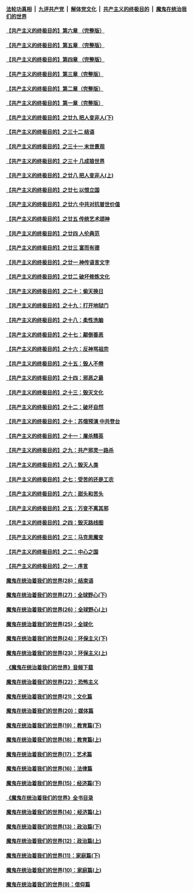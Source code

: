 ####  [法轮功真相](../../../../basic/blob/master/README.md?t=11110539) &nbsp;|&nbsp; [九评共产党](../../../../9ping.md/blob/master/README.md?t=11110539) &nbsp;|&nbsp; [解体党文化](../../../../jtdwh.md/blob/master/README.md?t=11110539)  &nbsp;|&nbsp; [共产主义的终极目的](../../../../gczydzjmd.md/blob/master/README.md?t=11110539) &nbsp;|&nbsp; [魔鬼在统治我们的世界](../../../../mgztzwmdsj.md/blob/master/README.md?t=11110539) 

#### [【共产主义的终极目的】第六章 （完整版）](../pages/nsc422/n11428913.md?t=11110539) 

#### [【共产主义的终极目的】第五章 （完整版）](../pages/nsc422/n11428912.md?t=11110539) 

#### [【共产主义的终极目的】第四章 （完整版）](../pages/nsc422/n11428907.md?t=11110539) 

#### [【共产主义的终极目的】第三章（完整版）](../pages/nsc422/n11428848.md?t=11110539) 

#### [【共产主义的终极目的】第二章（完整版）](../pages/nsc422/n11428831.md?t=11110539) 

#### [【共产主义的终极目的】第一章（完整版）](../pages/nsc422/n11417651.md?t=11110539) 

#### [【共产主义的终极目的】之廿九 把人变非人(下)](../pages/nsc422/n11344140.md?t=11110539) 

#### [【共产主义的终极目的】之三十二 结语](../pages/nsc422/n11360535.md?t=11110539) 

#### [【共产主义的终极目的】之三十一 末世景观](../pages/nsc422/n11351129.md?t=11110539) 

#### [【共产主义的终极目的】之三十 几成狼世界](../pages/nsc422/n11348280.md?t=11110539) 

#### [【共产主义的终极目的】之廿八 把人变非人(上)](../pages/nsc422/n11340492.md?t=11110539) 

#### [【共产主义的终极目的】之廿七 以恨立国](../pages/nsc422/n11336944.md?t=11110539) 

#### [【共产主义的终极目的】之廿六 中共对抗普世价值](../pages/nsc422/n11324785.md?t=11110539) 

#### [【共产主义的终极目的】之廿五 传统艺术颂神](../pages/nsc422/n11296396.md?t=11110539) 

#### [【共产主义的终极目的】之廿四 人伦典范](../pages/nsc422/n11296397.md?t=11110539) 

#### [【共产主义的终极目的】之廿三 富而有德](../pages/nsc422/n11283598.md?t=11110539) 

#### [【共产主义的终极目的】之廿一 神传语言文字](../pages/nsc422/n11263265.md?t=11110539) 

#### [【共产主义的终极目的】之廿二 破坏修炼文化](../pages/nsc422/n11245728.md?t=11110539) 

#### [【共产主义的终极目的】之二十：偷天换日](../pages/nsc422/n11238846.md?t=11110539) 

#### [【共产主义的终极目的】之十九：打开地狱门](../pages/nsc422/n11206376.md?t=11110539) 

#### [【共产主义的终极目的】之十八：柔性洗脑](../pages/nsc422/n11199994.md?t=11110539) 

#### [【共产主义的终极目的】之十七：颠倒善恶](../pages/nsc422/n11179782.md?t=11110539) 

#### [【共产主义的终极目的】之十六：反神骂祖宗](../pages/nsc422/n11166798.md?t=11110539) 

#### [【共产主义的终极目的】之十五：毁人不倦](../pages/nsc422/n11166792.md?t=11110539) 

#### [【共产主义的终极目的】之十四：邪恶之最](../pages/nsc422/n11150249.md?t=11110539) 

#### [【共产主义的终极目的】之十三：毁灭文化](../pages/nsc422/n11135227.md?t=11110539) 

#### [【共产主义的终极目的】之十二：破坏自然](../pages/nsc422/n11135214.md?t=11110539) 

#### [【共产主义的终极目的】之十：苏俄预演 中共登台](../pages/nsc422/n11118424.md?t=11110539) 

#### [【共产主义的终极目的】之十一：屠杀精英](../pages/nsc422/n11118442.md?t=11110539) 

#### [【共产主义的终极目的】之九：共产邪灵一路杀](../pages/nsc422/n11114139.md?t=11110539) 

#### [【共产主义的终极目的】之八：毁灭人类](../pages/nsc422/n11108503.md?t=11110539) 

#### [【共产主义的终极目的】之七：受苦的还是工农](../pages/nsc422/n11101809.md?t=11110539) 

#### [【共产主义的终极目的】之六：甜头和苦头](../pages/nsc422/n11096971.md?t=11110539) 

#### [【共产主义的终极目的】之五：万变不离其邪](../pages/nsc422/n11091285.md?t=11110539) 

#### [【共产主义的终极目的】之四：毁灭路线图](../pages/nsc422/n11086284.md?t=11110539) 

#### [【共产主义的终极目的】之三：马克思魔变](../pages/nsc422/n11061941.md?t=11110539) 

#### [【共产主义的终极目的】之二：中心之国](../pages/nsc422/n11047728.md?t=11110539) 

#### [【共产主义的终极目的】之一：序言](../pages/nsc422/n11086077.md?t=11110539) 

#### [魔鬼在统治着我们的世界(28)：结束语](../pages/nsc422/n10936246.md?t=11110539) 

#### [魔鬼在统治着我们的世界(27)：全球野心(下)](../pages/nsc422/n10928319.md?t=11110539) 

#### [魔鬼在统治着我们的世界(26)：全球野心(上)](../pages/nsc422/n10900318.md?t=11110539) 

#### [魔鬼在统治着我们的世界(25)：全球化](../pages/nsc422/n10788205.md?t=11110539) 

#### [魔鬼在统治着我们的世界(24)：环保主义(下)](../pages/nsc422/n10695307.md?t=11110539) 

#### [魔鬼在统治着我们的世界(23)：环保主义(上)](../pages/nsc422/n10688613.md?t=11110539) 

#### [《魔鬼在统治着我们的世界》音频下载](../pages/nsc422/n10635553.md?t=11110539) 

#### [魔鬼在统治着我们的世界(22)：恐怖主义](../pages/nsc422/n10614727.md?t=11110539) 

#### [魔鬼在统治着我们的世界(21)：文化篇](../pages/nsc422/n10597706.md?t=11110539) 

#### [魔鬼在统治着我们的世界(20)：媒体篇](../pages/nsc422/n10586579.md?t=11110539) 

#### [魔鬼在统治着我们的世界(19)：教育篇(下)](../pages/nsc422/n10564808.md?t=11110539) 

#### [魔鬼在统治着我们的世界(18)：教育篇(上)](../pages/nsc422/n10526970.md?t=11110539) 

#### [魔鬼在统治着我们的世界(17)：艺术篇](../pages/nsc422/n10499093.md?t=11110539) 

#### [魔鬼在统治着我们的世界(16)：法律篇](../pages/nsc422/n10485969.md?t=11110539) 

#### [魔鬼在统治着我们的世界(15)：经济篇(下)](../pages/nsc422/n10469975.md?t=11110539) 

#### [《魔鬼在统治着我们的世界》全书目录](../pages/nsc422/n10464261.md?t=11110539) 

#### [魔鬼在统治着我们的世界(14)：经济篇(上)](../pages/nsc422/n10457370.md?t=11110539) 

#### [魔鬼在统治着我们的世界(13)：政治篇(下)](../pages/nsc422/n10448270.md?t=11110539) 

#### [魔鬼在统治着我们的世界(12)：政治篇(上)](../pages/nsc422/n10444576.md?t=11110539) 

#### [魔鬼在统治着我们的世界(11)：家庭篇(下)](../pages/nsc422/n10440961.md?t=11110539) 

#### [魔鬼在统治着我们的世界(10)：家庭篇(上)](../pages/nsc422/n10435448.md?t=11110539) 

#### [魔鬼在统治着我们的世界(9)：信仰篇](../pages/nsc422/n10432159.md?t=11110539) 

